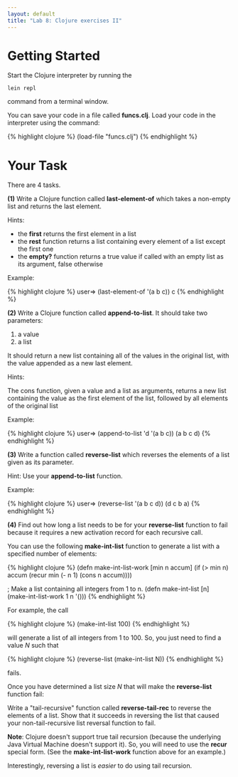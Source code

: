 ```yaml
---
layout: default
title: "Lab 8: Clojure exercises II"
---
```


Getting Started
===============

Start the Clojure interpreter by running the

    lein repl

command from a terminal window.

You can save your code in a file called **funcs.clj**. Load your code in the interpreter using the command:

{% highlight clojure %}
(load-file "funcs.clj")
{% endhighlight %}

Your Task
=========

There are 4 tasks.

**(1)** Write a Clojure function called **last-element-of** which takes a non-empty list and returns the last element.

Hints:

-   the **first** returns the first element in a list
-   the **rest** function returns a list containing every element of a list except the first one
-   the **empty?** function returns a true value if called with an empty list as its argument, false otherwise

Example:

{% highlight clojure %}
user=> (last-element-of '(a b c))
c
{% endhighlight %}

**(2)** Write a Clojure function called **append-to-list**. It should take two parameters:

1.  a value
2.  a list

It should return a new list containing all of the values in the original list, with the value appended as a new last element.

Hints:

The cons function, given a value and a list as arguments, returns a new list containing the value as the first element of the list, followed by all elements of the original list

Example:

{% highlight clojure %}
user=> (append-to-list 'd '(a b c))
(a b c d)
{% endhighlight %}

**(3)** Write a function called **reverse-list** which reverses the elements of a list given as its parameter.

Hint: Use your **append-to-list** function.

Example:

{% highlight clojure %}
user=> (reverse-list '(a b c d))
(d c b a)
{% endhighlight %}

**(4)** Find out how long a list needs to be for your **reverse-list** function to fail because it requires a new activation record for each recursive call.

You can use the following **make-int-list** function to generate a list with a specified number of elements:

{% highlight clojure %}
(defn make-int-list-work [min n accum]
  (if (> min n)
      accum
      (recur min (- n 1) (cons n accum))))

; Make a list containing all integers from 1 to n.
(defn make-int-list [n]
  (make-int-list-work 1 n '()))
{% endhighlight %}

For example, the call

{% highlight clojure %}
(make-int-list 100)
{% endhighlight %}

will generate a list of all integers from 1 to 100. So, you just need to find a value *N* such that

{% highlight clojure %}
(reverse-list (make-int-list N))
{% endhighlight %}

fails.

Once you have determined a list size *N* that will make the **reverse-list** function fail:

Write a "tail-recursive" function called **reverse-tail-rec** to reverse the elements of a list. Show that it succeeds in reversing the list that caused your non-tail-recursive list reversal function to fail.

**Note**: Clojure doesn't support true tail recursion (because the underlying Java Virtual Machine doesn't support it). So, you will need to use the **recur** special form. (See the **make-int-list-work** function above for an example.)

Interestingly, reversing a list is *easier* to do using tail recursion.

